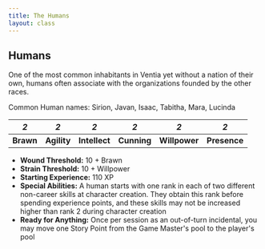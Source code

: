 ```yaml
---
title: The Humans
layout: class
---
```

## Humans
One of the most common inhabitants in Ventia yet without a nation of their own, humans often associate with the organizations founded by the other races.

Common Human names: Sirion, Javan, Isaac, Tabitha, Mara, Lucinda
<classtable markdown="block">

|<span class="fa fa-stack fa-2x"><i class="fa fa-fw fa-cog fa-inverse fa-stack-2x" aria-hidden="true"></i><i class="fa fa-stack-1x accent">2</i></span>|<span class="fa fa-stack fa-2x"><i class="fa fa-fw fa-cog fa-inverse fa-stack-2x" aria-hidden="true"></i><i class="fa fa-stack-1x accent">2</i></span>|<span class="fa fa-stack fa-2x"><i class="fa fa-fw fa-cog fa-inverse fa-stack-2x" aria-hidden="true"></i><i class="fa fa-stack-1x accent">2</i></span>|<span class="fa fa-stack fa-2x"><i class="fa fa-fw fa-cog fa-inverse fa-stack-2x" aria-hidden="true"></i><i class="fa fa-stack-1x accent">2</i></span>|<span class="fa fa-stack fa-2x"><i class="fa fa-fw fa-cog fa-inverse fa-stack-2x" aria-hidden="true"></i><i class="fa fa-stack-1x accent">2</i></span>|<span class="fa fa-stack fa-2x"><i class="fa fa-fw fa-cog fa-inverse fa-stack-2x" aria-hidden="true"></i><i class="fa fa-stack-1x accent">2</i></span>|
|:---------:|:-----------:|:-------------:|:-----------:|:-------------:|:------------:|
| **Brawn** | **Agility** | **Intellect** | **Cunning** | **Willpower** | **Presence** |

</classtable>

* **Wound Threshold:** 10 + Brawn
* **Strain Threshold:** 10 + Willpower
* **Starting Experience:** 110 XP
* **Special Abilities:** A human starts with one rank in each of two different non-career skills at character creation. They obtain this rank before spending experience points, and these skills may not be increased higher than rank 2 during character creation
* **Ready for Anything:** Once per session as an out-of-turn incidental, you may move one Story Point from the Game Master's pool to the player's pool